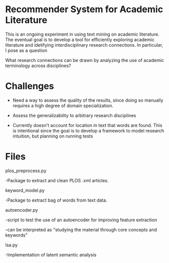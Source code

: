 # Recommender System for Academic Literature
This is an ongoing experiment in using text mining on academic literature. The eventual goal is to develop a tool for efficiently exploring academic literature and idetifying interdisciplinary research connections. In particular, I pose as a question

What research connections can be drawn by analyzing the use of academic terminology across disciplines? 

# Challenges
- Need a way to assess the quality of the results, since doing so manually requires a high degree of domain specialization.

- Assess the generalizability to arbitrary research disciplines

- Currently doesn't account for location in text that words are found. This is intentional since the goal is to develop a framework to model research intuition, but planning on running tests

# Files

plos_preprocess.py

-Package to extract and clean PLOS .xml articles.

keyword_model.py

-Package to extract bag of words from text data.

autoencoder.py

-script to test the use of an autoencoder for improving feature extraction

-can be interpreted as "studying the material through core concepts and keywords"

lsa.py

-Implementation of latent semantic analysis
